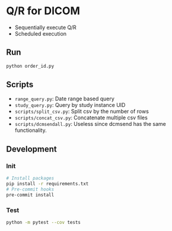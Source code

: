 # Q/R for DICOM

- Sequentially execute Q/R
- Scheduled execution

## Run
```sh
python order_id.py
```

## Scripts
- `range_query.py`: Date range based query
- `study_query.py`: Query by study instance UID
- `scripts/split_csv.py`: Split csv by the number of rows
- `scripts/concat_csv.py`: Concatenate multiple csv files
- `scripts/dcmsendall.py`: Useless since dcmsend has the same functionality.

## Development

### Init
``` sh
# Install packages
pip install -r requirements.txt
# Pre-commit hooks
pre-commit install
```
### Test
``` sh
python -m pytest --cov tests
```
